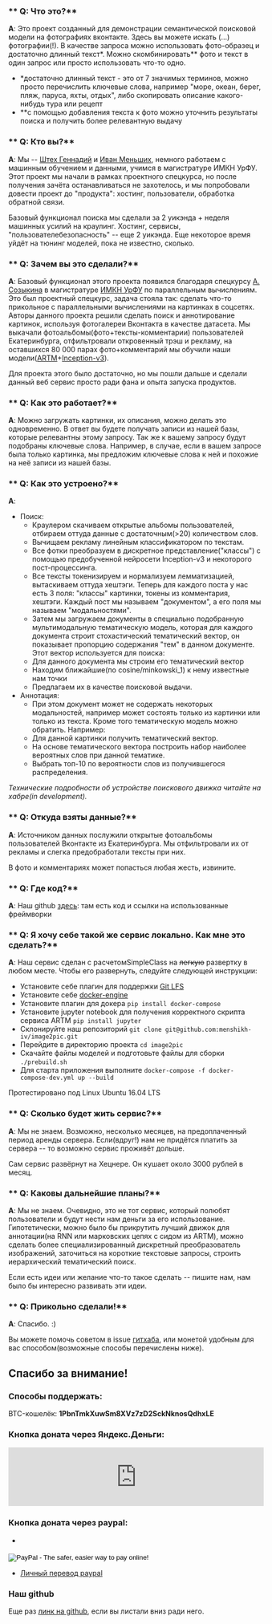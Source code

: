 ### ** Q: Что это?**
**A**: Это проект созданный для демонстрации семантической поисковой модели на фотографиях вконтакте. Здесь вы можете искать (...) фотографии(!). В качестве запроса можно использовать фото-образец и достаточно длинный текст\*. Можно скомбинировать\*\* фото и текст в один запрос или просто использовать что-то одно.

 - \*достаточно длинный текст - это от 7 значимых терминов, можно просто перечислить ключевые слова, например "море, океан, берег, пляж, паруса, яхты, отдых", либо скопировать описание какого-нибудь тура или рецепт
 - \*\*с помощью добавления текста к фото можно уточнить результаты поиска и получить более релевантную выдачу


### ** Q: Кто вы?**
**A**: Мы -- [Штех Геннадий](https://github.com/ShT3ch) и [Иван Меньших](https://github.com/menshikh-iv), немного работаем с машинным обучением и данными, учимся в магистратуре ИМКН УрФУ.
Этот проект мы начали в рамках проектного спецкурса, но после получения зачёта останавливаться не захотелось, и мы попробовали довести проект до "продукта": хостинг, пользователи, обработка обратной связи.

Базовый функционал поиска мы сделали за 2 уикэнда + неделя машинных усилий на краулинг. Хостинг, сервисы, "пользователебезопасность" -- еще 2 уикэнда. Еще некоторое время уйдёт на тюнинг моделей, пока не известно, сколько.


### ** Q: Зачем вы это сделали?**
**A**: Базовый функционал этого проекта появился благодаря спецкурсу [А. Созыкина](http://www.asozykin.ru/) в магистратуре [ИМКН УрФУ](https://vk.com/math_mech) по параллельным вычислениям.
Это был проектный спецкурс, задача стояла так: сделать что-то прикольное с параллельными вычислениями на картинках в соцсетях. Авторы данного проекта решили сделать поиск и аннотирование картинок, используя фотогалереи Вконтакта в качестве датасета.
Мы выкачали фотоальбомы(фото+тексты-комментарии) пользователей Екатеринбурга, отфильтровали откровенный трэш и рекламу, на оставшихся 80 000 парах фото+комментарий мы обучили наши модели([ARTM](http://bigartm.org/)+[Inception-v3](https://github.com/fchollet/deep-learning-models)).

Для проекта этого было достаточно, но мы пошли дальше и сделали данный веб сервис просто ради фана и опыта запуска продуктов.

### ** Q: Как это работает?**
**A**: Можно загружать картинки, их описания, можно делать это одновременно. В ответ вы будете получать записи из нашей базы, которые релевантны этому запросу. Так же к вашему запросу будут подобраны ключевые слова. Например, в случае, если в вашем запросе была только картинка, мы предложим ключевые слова к ней и похожие на неё записи из нашей базы.

### ** Q: Как это устроено?**
**A**:

 - Поиск:
   - Краулером скачиваем открытые альбомы пользователей, отбираем оттуда данные с достаточным(>20) количеством слов.
   - Вычищаем рекламу линейным классификатором по текстам.
   - Все фотки преобразуем в дискретное представление("классы") с помощью предобученной нейросети Inception-v3 и некоторого пост-процессинга.
   - Все тексты токенизируем и нормализуем лемматизацией, вытаскиваем оттуда хештэги.
   Теперь для каждого поста у нас есть 3 поля: "классы" картинки, токены из комментария, хештэги. Каждый пост мы называем "документом", а его поля мы называем "модальностями".
   - Затем мы загружаем документы в специально подобранную мультимодальную тематическую модель, которая для каждого документа строит стохастический тематический вектор, он показывает пропорцию содержания "тем" в данном документе.
   Этот вектор используется для поиска:
    - Для данного документа мы строим его тематический вектор
    - Находим ближайшие(по cosine/minkowski_1) к нему известные нам точки
    - Предлагаем их в качестве поисковой выдачи.
 - Аннотация:
   - При этом документ может не содержать некоторых модальностей, например может состоять только из картинки или только из текста. Кроме того тематическую модель можно обратить. Например:
    - Для данной картинки получить тематический вектор.
    - На основе тематического вектора построить набор наиболее вероятных слов при данной тематике.
    - Выбрать топ-10 по вероятности слов из получившегося распределения.

*Технические подробности об устройстве поискового движка читайте на хабре(in development).*

### ** Q: Откуда взяты данные?**
**A**: Источником данных послужили открытые фотоальбомы пользователей Вконтакте из Екатеринбурга. Мы отфильтровали их от рекламы и слегка предобработали тексты при них.

В фото и комментариях может попасться любая жесть, извините.

### ** Q: Где код?**
**A**: Наш github [здесь](https://github.com/menshikh-iv/image2pic): там есть код и ссылки на использованные фреймворки


### ** Q: Я хочу себе такой же сервис локально. Как мне это сделать?**
**A**: Наш сервис сделан с расчетомSimpleClass на ~~легкую~~ развертку в любом месте. Чтобы его развернуть, следуйте следующей инструкции:

- Установите себе плагин для поддержки [Git LFS](https://git-lfs.github.com/)
- Установите себе [docker-engine](https://docs.docker.com/engine/installation/)
- Установите плагин для докера `pip install docker-compose`
- Установите jupyter notebook для получения корректного скрипта сервиса ARTM `pip install jupyter`
- Склонируйте наш репозиторий `git clone git@github.com:menshikh-iv/image2pic.git`
- Перейдите в директорию проекта `cd image2pic`
- Скачайте файлы моделей и подготовьте файлы для сборки `./prebuild.sh`
- Для старта приложения выполните `docker-compose -f docker-compose-dev.yml up --build`

Протестировано под Linux Ubuntu 16.04 LTS

### ** Q: Сколько будет жить сервис?**
**A**: Мы не знаем. Возможно, несколько месяцев, на предоплаченный период аренды сервера. Если(вдруг!) нам не придётся платить за сервера -- то возможно сервис проживёт дольше.

Сам сервис развёрнут на Хецнере. Он кушает около 3000 рублей в месяц.


### ** Q: Каковы дальнейшие планы?**
**A**: Мы не знаем. Очевидно, это не тот сервис, который полюбят пользователи и будут нести нам деньги за его использование. Гипотетически, можно было бы прикрутить лучший движок для аннотации(на RNN или марковских цепях с сидом из ARTM), можно сделать более специализированный дискретный преобразователь изображений, заточиться на короткие текстовые запросы, строить иерархический тематический поиск.

Если есть идеи или желание что-то такое сделать -- пишите нам, нам было бы интересно развивать эти идеи.


### ** Q: Прикольно сделали!**
**A**: Спасибо. :)

Вы можете помочь советом в issue [гитхаба](https://github.com/menshikh-iv/image2pic), или монетой удобным для вас способом(возможные способы перечислены ниже).


## Спасибо за внимание!


### Способы поддержать:

BTC-кошелёк: **1PbnTmkXuwSm8XVz7zD2SckNknosQdhxLE**

### Кнопка доната через Яндекс.Деньги:
<iframe frameborder="0" allowtransparency="true" scrolling="no" src="https://money.yandex.ru/embed/donate.xml?account=410013862814441&quickpay=donate&payment-type-choice=on&mobile-payment-type-choice=on&default-sum=139&targets=%D0%A1%D1%82%D1%83%D0%B4%D0%B5%D0%BD%D1%82%D0%B0%D0%BC+%D0%BD%D0%B0+%D1%81%D0%B5%D1%80%D0%B2%D0%B5%D1%80%D0%B0&target-visibility=on&project-name=Image2pic&project-site=image2pic.tech&button-text=05&successURL=https%3A%2F%2Fimage2pic.tech%2Fthanks" width="509" height="117"></iframe>

### Кнопка доната через paypal:
 - <form action="https://www.paypal.com/cgi-bin/webscr" method="post" target="_top">
<input type="hidden" name="cmd" value="_s-xclick">
<input type="hidden" name="hosted_button_id" value="U3WYZVJRKB5V8">
<input type="image" src="https://www.paypalobjects.com/en_US/RU/i/btn/btn_donateCC_LG.gif" border="0" name="submit" alt="PayPal - The safer, easier way to pay online!">
<img alt="" border="0" src="https://www.paypalobjects.com/en_US/i/scr/pixel.gif" width="1" height="1">
</form>

 - [Личный перевод paypal](https://www.paypal.me/sht3ch)

### Наш github
Еще раз [линк на github](https://github.com/menshikh-iv/image2pic), если вы листали вниз ради него.

